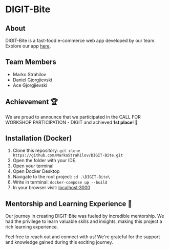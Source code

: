 # DIGIT-Bite

## About
DIGIT-Bite is a fast-food e-commerce web app developed
by our team. Explore our app [here](https://digit-bite.web.app).


## Team Members
- Marko Strahilov
- Daniel Gjorgjievski
- Ace Gjorgjievski

## Achievement 🏆
We are proud to announce that we participated in the 
CALL FOR WORKSHOP PARTICIPATION - DIGIT and achieved **1st place**! 🥇

## Installation (Docker)
1. Clone this repository: ``git clone https://github.com/MarkoStrahilov/DIGIT-Bite.git``
2. Open the folder with your IDE.
3. Open your terminal
4. Open Docker Desktop
5. Navigate to the root project: ``cd .\DIGIT-Bite\ ``
6. Write in terminal: ``docker-compose up --build``
7. In your browser visit: [localhost:3000](http://localhost:3000)


## Mentorship and Learning Experience 🚀
Our journey in creating DIGIT-Bite was fueled by 
incredible mentorship. We had the privilege to learn 
valuable skills and insights, making this project a 
rich learning experience.

Feel free to reach out and connect with us! 
We're grateful for the support and knowledge 
gained during this exciting journey.
